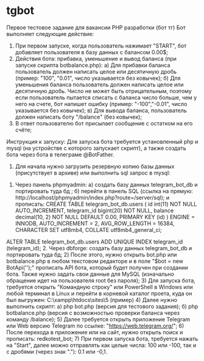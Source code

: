 # tgbot
Первое тестовое задание для вакансии PHP разработки (бот тг)
Бот выполняет следующие действие:
1) При первом запуске, когда пользователь нажимает "START", бот добавляет пользователя в базу данных с балансом 0.00$;
2) Действия бота: прибавка, уменьшение и вывод баланса (при запуске скрипта botbalance.php):
а) Для прибавки баланса пользователь должен написать целое или десятичную дробь (пример: "100", "0.01", число указывается без ковычек);
б) Для уменьшения баланса пользователь должен написать целое или десятичную дробь. Число не может быть отрицательным, поэтому если пользователь пытается списать с баланса число больше, чем у него на счете, бот напишет ошибку (пример: "-100","-0.01", число указывается без ковычек);
в) Для вывода баланса, пользователь должен написать боту "/balance" (без ковычек);
4) В ответ пользователю бот присылает сообщение с остатком на его счёте;

Инструкция к запуску:
Для запуска бота требуется установленный php и mysql (на устройстве с которого запускает скрипт), а также создать бота через бота в телеграме @BotFather.
1) Для начала нужно загрузить резервную копию базы данных (присутствует в архиве) или выполнить sql запрос в mysql:
1. Через панель phpmyadmin:
а) создать базу данных telegram_bot_db и портировать туда бд ;
б) перейти в панель SQL (ссылка на прямую: http://localhost/phpmyadmin/index.php?route=/server/sql);
и прописать: 
CREATE TABLE telegram_bot_db.users (
  id int(11) NOT NULL AUTO_INCREMENT,
  telegram_id bigint(20) NOT NULL,
  balance decimal(10, 2) NOT NULL DEFAULT 0.00,
  PRIMARY KEY (id)
)
ENGINE = INNODB,
AUTO_INCREMENT = 2,
AVG_ROW_LENGTH = 16384,
CHARACTER SET utf8mb4,
COLLATE utf8mb4_general_ci;

ALTER TABLE telegram_bot_db.users
ADD UNIQUE INDEX telegram_id (telegram_id);
2. Через dbforge: создать базу данных telegram_bot_db и портировать туда бд;
2) После этого, нужно открыть bot.php или botbalance.php в любом текстовом редакторе и в поле "$bot = new BotApi('');" прописать API бота, который будет получен при создании бота.
Также нужно задать свои данные для MySQL (изначально обращение идет на пользователя root без пароля);
3) Для запуска бота, требуется открыть "Командную строку" или PowerShell в Windows или любой терминал в Linux и перейти в корневой каталог проета, куда он был выгружен:
C:\xampp\htdocs\sites\5 (пример)
4) Далее нужно выполнить скрипт:
а) php bot.php (версия для тестового задания);
б) php botbalance.php (версия с возможностью проверки баланса через команду /balance);
5) Далее требуется открыть приложение Telegram или Web версию Telegram по ссылке: "https://web.telegram.org/";
6) После перехода в приложение или на сайт, нужно открыть поиск и прописать: redkotest_bot;
7) При первом запуска бота, требуется нажать на "Start", далее можно отправлять как целые числа: 100 или -100, так и с дробями (через знак "."): 0.1 или -0,1.
